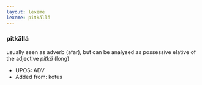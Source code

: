 ```yaml
---
layout: lexeme
lexeme: pitkällä
---
```


###  pitkällä

usually seen as adverb (afar), but can be analysed as possessive elative of the adjective *pitkä* (long)
* UPOS:  ADV
* Added from:  kotus

